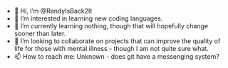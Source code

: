 - 👋 Hi, I’m @RandyIsBack2It
- 👀 I’m interested in learning new coding languages.
- 🌱 I’m currently learning nothing, though that will hopefully change sooner than later.
- 💞️ I’m looking to collaborate on projects that can improve the quality of life for those with mental illness - though I am not quite sure what.
- 📫 How to reach me: Unknown - does git have a messenging system?

<!---
RandyIsBack2It/RandyIsBack2It is a ✨ special ✨ repository because its `README.md` (this file) appears on your GitHub profile.
You can click the Preview link to take a look at your changes.
--->
